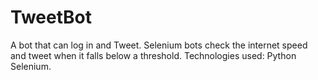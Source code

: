 # TweetBot
A bot that can log in and Tweet. 
Selenium bots check the internet speed and tweet when it falls below a threshold.
Technologies used: Python Selenium. 
